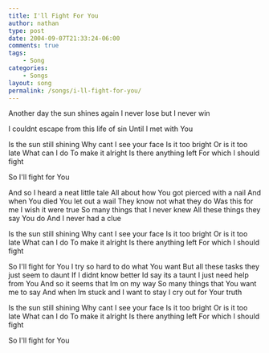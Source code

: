 ```yaml
---
title: I'll Fight For You
author: nathan
type: post
date: 2004-09-07T21:33:24-06:00
comments: true
tags:
    - Song
categories:
    - Songs
layout: song
permalink: /songs/i-ll-fight-for-you/
---
```

Another day the sun shines again
I never lose but I never win
<!--more-->
I couldnt escape from this life of sin
Until I met with You

Is the sun still shining
Why cant I see your face
Is it too bright
Or is it too late
What can I do
To make it alright
Is there anything left
For which I should fight

So I'll fight for You

And so I heard a neat little tale
All about how You got pierced with a nail
And when You died You let out a wail
They know not what they do
Was this for me I wish it were true
So many things that I never knew
All these things they say You do
And I never had a clue

Is the sun still shining
Why cant I see your face
Is it too bright
Or is it too late
What can I do
To make it alright
Is there anything left
For which I should fight

So I'll fight for You
I try so hard to do what You want
But all these tasks they just seem to daunt
If I didnt know better Id say its a taunt
I just need help from You
And so it seems that Im on my way
So many things that You want me to say
And when Im stuck and I want to stay
I cry out for Your truth

Is the sun still shining
Why cant I see your face
Is it too bright
Or is it too late
What can I do
To make it alright
Is there anything left
For which I should fight

So I'll fight for You
